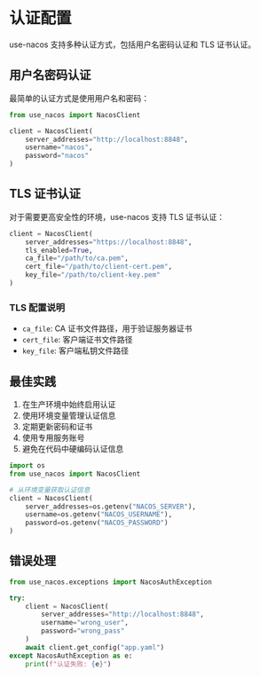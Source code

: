# 认证配置

use-nacos 支持多种认证方式，包括用户名密码认证和 TLS 证书认证。

## 用户名密码认证

最简单的认证方式是使用用户名和密码：

```python
from use_nacos import NacosClient

client = NacosClient(
    server_addresses="http://localhost:8848",
    username="nacos",
    password="nacos"
)
```

## TLS 证书认证

对于需要更高安全性的环境，use-nacos 支持 TLS 证书认证：

```python
client = NacosClient(
    server_addresses="https://localhost:8848",
    tls_enabled=True,
    ca_file="/path/to/ca.pem",
    cert_file="/path/to/client-cert.pem",
    key_file="/path/to/client-key.pem"
)
```

### TLS 配置说明

- `ca_file`: CA 证书文件路径，用于验证服务器证书
- `cert_file`: 客户端证书文件路径
- `key_file`: 客户端私钥文件路径

## 最佳实践

1. 在生产环境中始终启用认证
2. 使用环境变量管理认证信息
3. 定期更新密码和证书
4. 使用专用服务账号
5. 避免在代码中硬编码认证信息

```python
import os
from use_nacos import NacosClient

# 从环境变量获取认证信息
client = NacosClient(
    server_addresses=os.getenv("NACOS_SERVER"),
    username=os.getenv("NACOS_USERNAME"),
    password=os.getenv("NACOS_PASSWORD")
)
```

## 错误处理

```python
from use_nacos.exceptions import NacosAuthException

try:
    client = NacosClient(
        server_addresses="http://localhost:8848",
        username="wrong_user",
        password="wrong_pass"
    )
    await client.get_config("app.yaml")
except NacosAuthException as e:
    print(f"认证失败: {e}")
```